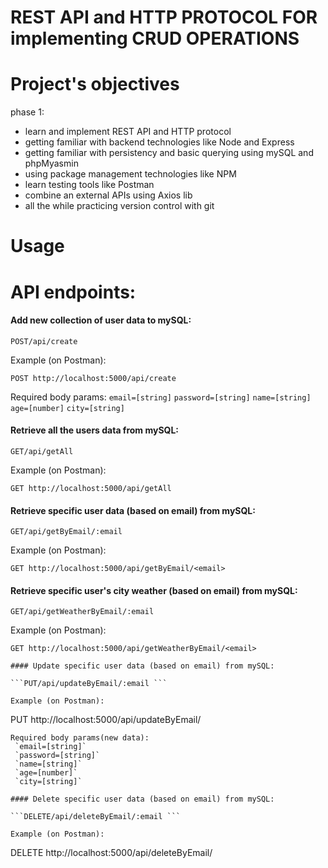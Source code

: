 # REST API and HTTP PROTOCOL FOR implementing CRUD OPERATIONS

# Project's objectives

phase 1:
- learn and implement REST API and HTTP protocol
- getting familiar with backend technologies like Node and Express
- getting familiar with persistency and basic querying using mySQL and phpMyasmin
- using package management technologies like NPM 
- learn testing tools like Postman 
- combine an external APIs using Axios lib
- all the while practicing version control with git

# Usage

# API endpoints:


#### Add new collection of user data to mySQL:

```POST/api/create ```
		
Example (on Postman):	
```
POST http://localhost:5000/api/create
```
Required body params: 
 `email=[string]`
 `password=[string]`
 `name=[string]`
 `age=[number]`
 `city=[string]`

#### Retrieve all the users data from mySQL:

```GET/api/getAll ```
		
Example (on Postman):	
```
GET http://localhost:5000/api/getAll
```

#### Retrieve specific user data (based on email) from mySQL:

```GET/api/getByEmail/:email ```
		
Example (on Postman):	
```
GET http://localhost:5000/api/getByEmail/<email>
```
#### Retrieve specific user's city weather (based on email) from mySQL:

```GET/api/getWeatherByEmail/:email ```
		
Example (on Postman):	
```
GET http://localhost:5000/api/getWeatherByEmail/<email>

#### Update specific user data (based on email) from mySQL:

```PUT/api/updateByEmail/:email ```
		
Example (on Postman):	
```
PUT http://localhost:5000/api/updateByEmail/<email>
```
Required body params(new data): 
 `email=[string]`
 `password=[string]`
 `name=[string]`
 `age=[number]`
 `city=[string]`

#### Delete specific user data (based on email) from mySQL:

```DELETE/api/deleteByEmail/:email ```
		
Example (on Postman):	
```
DELETE http://localhost:5000/api/deleteByEmail/<email>
```
